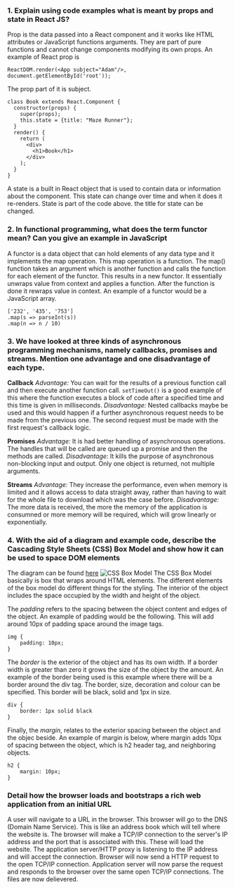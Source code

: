 ### 1. Explain using code examples what is meant by props and state in React JS?
Prop is the data passed into a React component and it works like HTML attributes or JavaScript functions arguments. They are part of pure functions and cannot change components modifying its own props. An example of React prop  is 
```
ReactDOM.render(<App subject="Adam"/>, document.getElementById('root'));
```
The prop part of it is subject.
```
class Book extends React.Component {
  constructor(props) {
    super(props);
    this.state = {title: "Maze Runner"};
  }
  render() {
    return (
      <div>
        <h1>Book</h1>
      </div>
    );
  }
}
```
A state is a built in React object that is used to contain data or information about the component. This state can change over time and when it does it re-renders.
State is part of the code above. the title for state can be changed.

### 2. In functional programming, what does the term functor mean? Can you give an example in JavaScript
A functor is a data object that can hold elements of any data type and it implements the map operation. This map operation is a function. The map() function takes an argument which is another function and calls the function for each element of the functor. This results in a new functor. It essentially unwraps value from context and applies a function. After the function is done it rewraps value in context. An example of a functor would be a JavaScript array. 
```
['232', '435', '753']
.map(s => parseInt(s))
.map(n => n / 10)
```

### 3. We have looked at three kinds of asynchronous programming mechanisms, namely callbacks, promises and streams. Mention one advantage and one disadvantage of each type.
**Callback**
*Advantage:* You can wait for the results of a previous function call and then execute another function call. 
```setTimeOut()``` is a good example of this where the function executes a block of code after a specified time and this time is given in milliseconds. 
*Disadvantage:* Nested callbacks maybe be used and this would happen if a further asynchronous request needs to be made from the previous one. The second request must be made with the first request's callback logic. 

**Promises**
*Advantage:* It is had better handling of asynchronous operations. The handles that will be called are queued up a promise and then the methods are called. 
*Disadvantage:* It kills the purpose of asynchronous non-blocking input and output. Only one object is returned, not multiple arguments.

**Streams**
*Advantage:* They increase the performance, even when memory is limited and it allows access to data straight away, rather than having to wait for the whole file to download which was the case before.
*Disadvantage:* The more data is received, the more the memory of the application is consumned or more memory will be required, which will grow linearly or exponentially. 

### 4. With the aid of a diagram and example code, describe the Cascading Style Sheets (CSS) Box Model and show how it can be used to space DOM elements
The diagram can be found [here](https://levelup.gitconnected.com/css-box-model-explained-60fc76fe9c4d)
![CSS Box Model](https://miro.medium.com/max/1400/1*E_YuB8x1B3T3h6PIJ_I9qQ.png)
The CSS Box Model basically is box that wraps around HTML elements. The different elements of the box model do different things for the styling. 
The interior of the object includes the space occupied by the width and height of the object. 

The *padding* refers to the spacing between the object content and edges of the object. An example of padding would be the following. This will add around 10px of padding space around the image tags. 
```
img {
    padding: 10px;
}
```
The *border* is the exterior of the object and has its own width. If a border width is greater than zero it grows the size of the object by the amount. An example of the border being used is this example where there will be a border around the div tag. The border, size, decoration and colour can be specified. This border will be black, solid and 1px in size. 
```
div {
    border: 1px solid black
}
```
Finally, the *margin*, relates to the exterior spacing between the object and the objec beside. An example of margin is below, where margin adds 10px of spacing between the object, which is h2 header tag, and neighboring objects. 
```
h2 {
    margin: 10px;
}
```

### Detail how the browser loads and bootstraps a rich web application from an initial URL
A user will navigate to a URL in the browser. This browser will go to the DNS (Domain Name Service). This is like an address book which will tell where the website is. 
The browser will make a TCP/IP connection to the server's IP address and the port that is associated with this. These will load the website. 
The application server/HTTP proxy is listening to the IP address and will accept the connection. Browser will now send a HTTP request to the open TCP/IP connection.
Application server will now parse the request and responds to the browser over the same open TCP/IP connections. The files are now delievered.